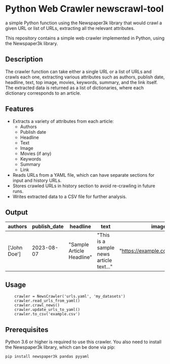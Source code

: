 # Python Web Crawler newscrawl-tool
a simple Python function using the Newspaper3k library that would crawl a given URL or list of URLs, extracting all the relevant attributes.

This repository contains a simple web crawler implemented in Python, using the Newspaper3k library.

## Description

The crawler function can take either a single URL or a list of URLs and crawls each one, extracting various attributes such as authors, publish date, headline, text, top image, movies, keywords, summary, and the link itself. The extracted data is returned as a list of dictionaries, where each dictionary corresponds to an article.
## Features

- Extracts a variety of attributes from each article:
  - Authors
  - Publish date
  - Headline
  - Text
  - Image
  - Movies (if any)
  - Keywords
  - Summary
  - Link
- Reads URLs from a YAML file, which can have separate sections for input and history URLs.
- Stores crawled URLs in history section to avoid re-crawling in future runs.
- Writes extracted data to a CSV file for further analysis.

## Output 
| authors     | publish_date | headline              | text                                              | image                          | movies | keywords         | summary                                        | link                          |
|-------------|--------------|-----------------------|---------------------------------------------------|--------------------------------|--------|------------------|------------------------------------------------|-------------------------------|
| ['John Doe'] | 2023-08-07   | "Sample Article Headline" | "This is a sample news article text..." | "https://example.com/image.jpg" | []     | ['sample', 'article', 'news'] | "This is a summary of the sample news article..." | "https://example.com/news/article1" |




## Usage 
```shell
    crawler = NewsCrawler('urls.yaml', 'my_datasets')
    crawler.read_urls_from_yaml()
    crawler.crawl_news()
    crawler.update_urls_to_yaml()
    crawler.to_csv('example.csv')
```

## Prerequisites

Python 3.6 or higher is required to use this crawler. You also need to install the Newspaper3k library, which can be done via pip:

```shell
pip install newspaper3k pandas pyyaml
```